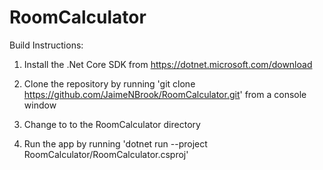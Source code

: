 # RoomCalculator

Build Instructions:

1. Install the .Net Core SDK from https://dotnet.microsoft.com/download

2. Clone the repository by running 'git clone https://github.com/JaimeNBrook/RoomCalculator.git' from a console window 

3. Change to to the RoomCalculator directory

3. Run the app by running 'dotnet run --project RoomCalculator/RoomCalculator.csproj'
